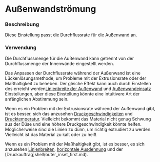 Außenwandströmung
====
### **Beschreibung**
Diese Einstellung passt die Durchflussrate für die Außenwand an.

### **Verwendung**
Die Durchflussmenge für die Außenwand kann getrennt von der Durchflussmenge der Innenwände eingestellt werden.

Das Anpassen der Durchflussrate während der Außenwand ist eine Lückenlösungsmethode, um Probleme mit der Extrusionsrate oder der Maßhaltigkeit zu beheben. Der gleiche Effekt kann auch durch Einstellen des erreicht werden[Linienbreite der Außenwand](../resolution/wall_line_width_0.md) und [Außenwandeinsatz](../shell/wall_0_inset.md) Einstellungen, aber diese Einstellung könnte eine intuitivere Art der anfänglichen Abstimmung sein.

Wenn es ein Problem mit der Extrusionsrate während der Außenwand gibt, ist es besser, sich das anzusehen [Druckgeschwindigkeiten](../speed/speed_wall_0.md) und [Drucktemperatur](material_print_temperature.md). Vielleicht bekommt das Material nicht genug Schwung aus der Düse und eine höhere Druckgeschwindigkeit könnte helfen. Möglicherweise sind die Linien zu dünn, um richtig extrudiert zu werden. Vielleicht ist das Material zu kalt oder zu heiß.

Wenn es ein Problem mit der Maßhaltigkeit gibt, ist es besser, es sich anzusehen [Linienbreiten](../resolution/wall_line_width_0.md), [horizontale Ausdehnung](../shell/xy_offset.md) und der [Druckauftrag]shell/outer_inset_first.md).



